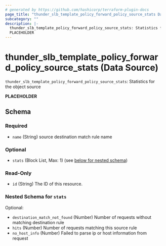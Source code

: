 ```yaml
---
# generated by https://github.com/hashicorp/terraform-plugin-docs
page_title: "thunder_slb_template_policy_forward_policy_source_stats Data Source - terraform-provider-thunder"
subcategory: ""
description: |-
  thunder_slb_template_policy_forward_policy_source_stats: Statistics for the object source
  PLACEHOLDER
---
```


# thunder_slb_template_policy_forward_policy_source_stats (Data Source)

`thunder_slb_template_policy_forward_policy_source_stats`: Statistics for the object source

__PLACEHOLDER__



<!-- schema generated by tfplugindocs -->
## Schema

### Required

- `name` (String) source destination match rule name

### Optional

- `stats` (Block List, Max: 1) (see [below for nested schema](#nestedblock--stats))

### Read-Only

- `id` (String) The ID of this resource.

<a id="nestedblock--stats"></a>
### Nested Schema for `stats`

Optional:

- `destination_match_not_found` (Number) Number of requests without matching destination rule
- `hits` (Number) Number of requests matching this source rule
- `no_host_info` (Number) Failed to parse ip or host information from request


